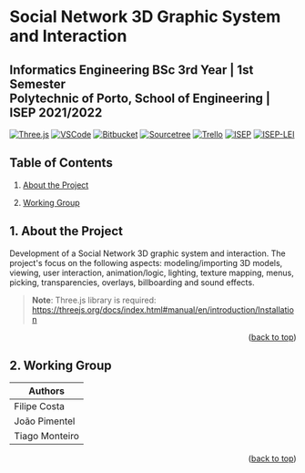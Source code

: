 <a name="readme-top"></a>

# Social Network 3D Graphic System and Interaction

## **Informatics Engineering BSc 3rd Year | 1st Semester**</br>**Polytechnic of Porto, School of Engineering | ISEP 2021/2022**

[![Three.js][Three.js-badge]][Three.js-url]
[![VSCode][VSCode-badge]][VSCode-url]
[![Bitbucket][Bitbucket-badge]][Bitbucket-url]
[![Sourcetree][Sourcetree-badge]][Sourcetree-url]
[![Trello][Trello-badge]][Trello-url]
[![ISEP][ISEP-badge]][ISEP-url]
[![ISEP-LEI][ISEP-LEI-badge]][ISEP-LEI-url]

## Table of Contents

1. [About the Project](#1-about-the-project)

2. [Working Group](#2-working-group)

## 1. About the Project

Development of a Social Network 3D graphic system and interaction. The project's focus on the following aspects: modeling/importing 3D models, viewing, user interaction, animation/logic, lighting, texture mapping, menus, picking, transparencies, overlays, billboarding and sound effects.

> **Note**: Three.js library is required: https://threejs.org/docs/index.html#manual/en/introduction/Installation

<p align="right">(<a href="#readme-top">back to top</a>)</p>

## 2. Working Group
| Authors           |
|-------------------|
| Filipe Costa      |
| João Pimentel     |
| Tiago Monteiro    |

<p align="right">(<a href="#readme-top">back to top</a>)</p>

<!-- MARKDOWN LINKS & IMAGES -->
<!-- https://www.markdownguide.org/basic-syntax/#reference-style-links -->
[Three.js-badge]: https://img.shields.io/badge/Three.js-000000.svg?style=for-the-badge&logo=Three.js&logoColor=white
[Three.js-url]: https://threejs.org/
[Bitbucket-badge]: https://img.shields.io/badge/Bitbucket-0747a6?style=for-the-badge&logo=bitbucket&logoColor=white
[Bitbucket-url]: https://bitbucket.org/
[Sourcetree-badge]: https://img.shields.io/badge/Sourcetree-0052CC?style=for-the-badge&logo=Sourcetree&logoColor=white
[Sourcetree-url]: https://www.sourcetreeapp.com/
[Trello-badge]: https://img.shields.io/badge/Trello-0052CC?style=for-the-badge&logo=trello&logoColor=white
[Trello-url]: https://trello.com/
[VSCode-badge]: https://img.shields.io/badge/VSCode-007ACC.svg?style=for-the-badge&logo=VisualStudioCode&logoColor=white
[VSCode-url]: https://code.visualstudio.com/
[ISEP-badge]: https://img.shields.io/badge/ISEP-orange.svg?style=for-the-badge&logo=Leanpub&logoColor=white
[ISEP-url]: https://www.isep.ipp.pt/
[ISEP-LEI-badge]: https://img.shields.io/badge/LEI_BSc-gray.svg?style=for-the-badge&logo=HTMLAcademy&logoColor=white
[ISEP-LEI-url]: https://www.isep.ipp.pt/Course/Course/26